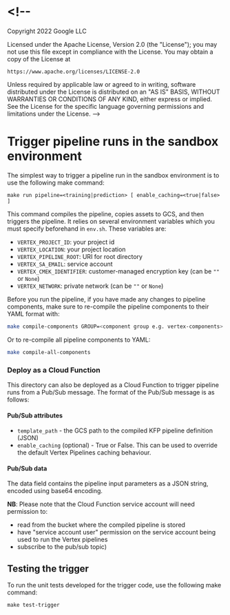 # <!-- 
Copyright 2022 Google LLC

Licensed under the Apache License, Version 2.0 (the "License");
you may not use this file except in compliance with the License.
You may obtain a copy of the License at

    https://www.apache.org/licenses/LICENSE-2.0

Unless required by applicable law or agreed to in writing, software
distributed under the License is distributed on an "AS IS" BASIS,
WITHOUT WARRANTIES OR CONDITIONS OF ANY KIND, either express or implied.
See the License for the specific language governing permissions and
limitations under the License.
 -->
# Trigger pipeline runs in the sandbox environment

The simplest way to trigger a pipeline run in the sandbox environment is to use the following make command:
```
make run pipeline=<training|prediction> [ enable_caching=<true|false> ]
```
This command compiles the pipeline, copies assets to GCS, and then triggers the pipeline. It relies on several environment variables which you must specify beforehand in `env.sh`. These variables are:

- `VERTEX_PROJECT_ID`: your project id
- `VERTEX_LOCATION`: your project location
- `VERTEX_PIPELINE_ROOT`: URI for root directory
- `VERTEX_SA_EMAIL`: service account
- `VERTEX_CMEK_IDENTIFIER`: customer-managed encryption key (can be `""` or `None`)
- `VERTEX_NETWORK`: private network (can be `""` or `None`)

Before you run the pipeline, if you have made any changes to pipeline components, make sure to re-compile the pipeline components to their YAML format with:

```bash
make compile-components GROUP=<component group e.g. vertex-components>
```

Or to re-compile all pipeline components to YAML:
```bash
make compile-all-components
```

### Deploy as a Cloud Function

This directory can also be deployed as a Cloud Function to trigger pipeline runs from a Pub/Sub message. The format of the Pub/Sub message is as follows:

#### Pub/Sub attributes

- `template_path` - the GCS path to the compiled KFP pipeline definition (JSON)
- `enable_caching` (optional) - True or False. This can be used to override the default Vertex Pipelines caching behaviour.

#### Pub/Sub data

The data field contains the pipeline input parameters as a JSON string, encoded using base64 encoding.

**NB**: Please note that the Cloud Function service account will need permission to:
- read from the bucket where the compiled pipeline is stored
- have "service account user" permission on the service account being used to run the Vertex pipelines
- subscribe to the pub/sub topic)

## Testing the trigger
To run the unit tests developed for the trigger code, use the following make command:
```
make test-trigger
```
